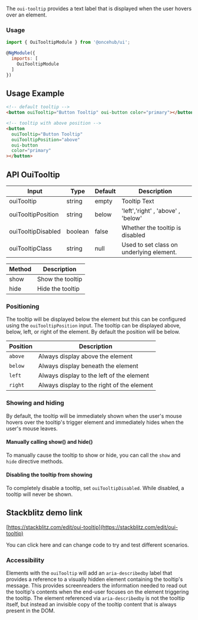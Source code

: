 The `oui-tooltip` provides a text label that is displayed when the user hovers
over an element.

### Usage

```js
import { OuiTooltipModule } from '@oncehub/ui';

@NgModule({
  imports: [
    OuiTooltipModule
  ]
})
```

## Usage Example

```html
<!-- default tooltip -->
<button ouiTooltip="Button Tooltip" oui-button color="primary"></button>

<!-- tooltip with above position -->
<button
  ouiTooltip="Button Tooltip"
  ouiTooltipPosition="above"
  oui-button
  color="primary"
></button>
```

## API OuiTooltip

| Input              | Type    | Default | Description                              |
| ------------------ | ------- | ------- | ---------------------------------------- |
| ouiTooltip         | string  | empty   | Tooltip Text                             |
| ouiTooltipPosition | string  | below   | 'left','right' , 'above' , 'below'       |
| ouiTooltipDisabled | boolean | false   | Whether the tooltip is disabled          |
| ouiTooltipClass    | string  | null    | Used to set class on underlying element. |

| Method | Description      |
| ------ | ---------------- |
| show   | Show the tooltip |
| hide   | Hide the tooltip |

### Positioning

The tooltip will be displayed below the element but this can be configured using the
`ouiTooltipPosition` input.
The tooltip can be displayed above, below, left, or right of the element. By default the position
will be below.

| Position | Description                                |
| -------- | ------------------------------------------ |
| `above`  | Always display above the element           |
| `below`  | Always display beneath the element         |
| `left`   | Always display to the left of the element  |
| `right`  | Always display to the right of the element |

### Showing and hiding

By default, the tooltip will be immediately shown when the user's mouse hovers over the tooltip's
trigger element and immediately hides when the user's mouse leaves.

#### Manually calling show() and hide()

To manually cause the tooltip to show or hide, you can call the `show` and `hide` directive methods.

#### Disabling the tooltip from showing

To completely disable a tooltip, set `ouiTooltipDisabled`. While disabled, a tooltip will never be
shown.

## Stackblitz demo link

[https://stackblitz.com/edit/oui-tooltip](https://stackblitz.com/edit/oui-tooltip)

You can click here and can change code to try and test different scenarios.

### Accessibility

Elements with the `ouiTooltip` will add an `aria-describedby` label that provides a reference
to a visually hidden element containing the tooltip's message. This provides screenreaders the
information needed to read out the tooltip's contents when the end-user focuses on the element
triggering the tooltip. The element referenced via `aria-describedby` is not the tooltip itself,
but instead an invisible copy of the tooltip content that is always present in the DOM.
